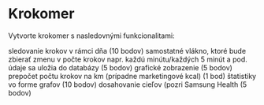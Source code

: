 # Krokomer
Vytvorte krokomer s nasledovnými funkcionalitami:

sledovanie krokov v rámci dňa (10 bodov)
samostatné vlákno, ktoré bude zbierať zmenu v počte krokov napr. každú minútu/každých 5 minút a pod.
údaje sa uložia do databázy (5 bodov)
grafické zobrazenie (5 bodov)
prepočet počtu krokov na km (prípadne marketingové kcal) (1 bod)
štatistiky vo forme grafov (10 bodov)
dosahovanie cieľov (pozri Samsung Health (5 bodov)
